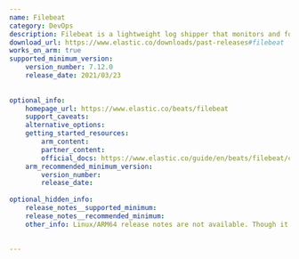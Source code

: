 ```yaml
---
name: Filebeat
category: DevOps
description: Filebeat is a lightweight log shipper that monitors and forwards log files to a central data processing system.
download_url: https://www.elastic.co/downloads/past-releases#filebeat
works_on_arm: true
supported_minimum_version:
    version_number: 7.12.0
    release_date: 2021/03/23
 
 
optional_info:
    homepage_url: https://www.elastic.co/beats/filebeat
    support_caveats: 
    alternative_options:
    getting_started_resources:
        arm_content:
        partner_content:
        official_docs: https://www.elastic.co/guide/en/beats/filebeat/current/filebeat-installation-configuration.html
    arm_recommended_minimum_version:
        version_number:
        release_date:
 
optional_hidden_info:
    release_notes__supported_minimum:
    release_notes__recommended_minimum:
    other_info: Linux/ARM64 release notes are not available. Though it started releaseing filbeat for linux aarch64 since version 7.12.0.

 
---
```

